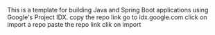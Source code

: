 This is a template for building Java and Spring Boot applications using Google's Project IDX.
copy the repo link
go to idx.google.com
click on import a repo
paste the repo link
clik on import
